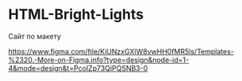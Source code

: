 # HTML-Bright-Lights
Сайт по макету

https://www.figma.com/file/KiUNzxGXlW8vwHH0fMR5ls/Templates-%2320.-More-on-Figma.info?type=design&node-id=1-4&mode=design&t=PcoIZp73QjPQSNB3-0
